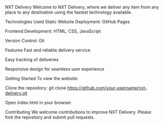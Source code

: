 NXT Delivery
Welcome to NXT Delivery, where we deliver any item from any place to any destination using the fastest technology available.

Technologies Used
Static Website Deployment: GitHub Pages

Frontend Development: HTML, CSS, JavaScript

Version Control: Git

Features
Fast and reliable delivery service

Easy tracking of deliveries

Responsive design for seamless user experience

Getting Started
To view the website:

Clone the repository: git clone https://github.com/your-username/nxt-delivery.git

Open index.html in your browser.

Contributing
We welcome contributions to improve NXT Delivery. Please fork the repository and submit pull requests.

